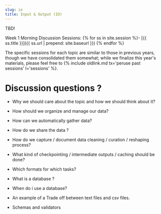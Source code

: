 ```yaml
---
slug: io
title: Input & Output (IO)
---
```


TBD!

Week 1 Morning Discussion Sessions:
{% for ss in site.session %}- [{{ ss.title }}]({{ ss.url | prepend: site.baseurl }})
{% endfor %}

The specific sessions for each topic are similar to those in previous years, though we have consolidated them somewhat; while we finalize this year's materials, please feel free to {% include oldlink.md tx='peruse past sessions' l='sessions' %}.
# Discussion questions ?
* Why we should care about the topic and how we should think about it?  

<!--

-Scientific research requires the use of data in modelling so as to predict progression and future burden of diseases as an example.
 -->
 
* How should we organize and manage our data? 

 <!--
# Discuss the main principles relating to organising your data:
• You can quickly find your data and related records when you need to
• Data Intergrity 
• Your data and related records are accessible to the relevant people, e.g. collaborators, research
funders, other users
• Your data and related records are disposed of correctly at the end of a project. 
    -->

* How can we automatically gather data? 

    <!--
    -Choices of web applications linked to relational databases
    
    -->
    
* How do we share the data ?

<!--
    
Examples:
Specialist data centre (Most advantagious with more accuracy , with licencing arrangements to aknowledge data rights, data available in most formats)
Deposit data in an appropriate Data Repository
Post on the project's or institution's web site so data can be accessed globally (often ephemeral/short-lived).
Making them available online via a project
Making them available informally  between researchers on a peer to pear basis.
    -->
* How do we capture / document data cleaning / curation / reshaping process?  

     <!--
     
    1. Implement good practices in a consistent maner to to ensure Data intergrity (data accuracy and consistency)?
    2. Making backups to prevent attacks by viruses
    3. Follow instutional back up policies with regards to back ups
    4. Develop a data storage strategy or policy
    5. Datasecurity arrangements need to be proportionate to the nature of the data and the risks involved. Attention to
       security is also needed when data are to be destroyed
    6. Asign roles and responsibilitise to relevant parties in the research team
    7. Know your legal, ethical and other obligations towards participants and funders??????????******
    
    This can be achieved through use of Software tools packaged in more cohesive and consistent ways, which lead to:
    1.More efficient code
    2.Easier to remember syntax
    3.Easier to read syntax

    #Examples
    tidyr is a one such R package built for the sole purpose of simplifying the process of creating tidy data. Below are the basic
    four fundamental functions of data tidying that tidyr provides:

    -gather() makes “wide” data longer
    -spread() makes “long” data wider
    -separate() splits a single column into multiple columns
    -unite() combines multiple columns into a single column
    -
    --> 

* What kind of checkpointing / intermediate outputs / caching should be done? 

     <!--
1.Calibration of instruments to check the precision, bias or scale of measurement
2.Using standardised methods for capturing observations
3.Setting up validation rules or input masks in data entry software

    -->
    
* What are the performance characteristics (size + access time) of the data format?

     <!--
    Different data formats have different capabilities and purposes:
-serialize() is your best best for getting R objects out of and back into R the way you had them, but doesn’t do much for you when communicating with other systems.
-dump() is your next best bet, while being a somewhat human-readable text format.
-Neither of above are good for exchanging data with other entities you don’t trust.
-JSON is widely used on the web, but because it is based on Javascript data structures,  
it doesn’t seamlessly represent R objects. R attributes like dims and class don’t have equivalents in Javascript.   
Different packages also take different approaches in representing JSON objects in R, and vice versa.  
-CSV is ubiquitous and can be read by most anything but only represents tabular data. Its data types are ambiguous.  
-Msgpack has a data model compatible with JSON but is a binary format. For web applications, replacing JSON with msgpack is an easy way to save bandwidth and CPU usage.  
msgpack is a convenient wire format for embedded devices.

      -->
* For outputs: how do we make them repeatable (including stochastic ones).?

     <!--
    No content as yet
    repeatable outcome 
    -->

* Which formats for which tasks?
    

     <!--
     Discuss the basis of input formats
     
     1.Despite the backward compatibility of many software
    packages to import data created in previous software
    versions and the interoperability between competing
    popular software programs, the safest option to guarantee
    long-term data access is to convert data to standard
    formats that most software are capable of interpreting,
    and that are suitable for data interchange and
    transformation.
    -All digital data may thus be
    endangered by the obsolescence of the hardware and
    software environment on which access to data depends.

    2.Size and characteristics of the data
    -Give examples of how text files impact the perfomance of your system because they have to be parsed every time. Text files also    
    have an implicit format (each column is a certain value) and if you are not careful documenting this, it can cause problems down the line.
    -Columar formats offer advantage in terms of query speed e.g Select query to search
    -Knowing and the preparedness for Schema evolution as a result of the data changing(addition of new columns). Certain file formats handle schema evolution very well.
    
    3.Project infrastructure
    -Looking at the technologies you’ve chosen to use, and their characteristics; this includes tools used for ETL(Extract, Transform and Load) processes as wells as tools used to   
    query and analyze the data.  
    This information will help you figure out which format you’re able to use.
    
    4.Use case scenarios
    -decision on which format to use should be based on your specific use cases and systems.the idea is to improve on the speed of reading and writing data.
    -To optimise query perfomance it is important to have columnar data so that searches can be done based on the column criteria. Searching all columns results in more time for  
     output generation.
     
    -->
    

* What is a database ?

<!--
* A database consists of a number of interrelated tables. 
* Each table has a number of records which are used to represent real world objects.
* Each record has a number of fields which are data items used to specify a characteristic of the record. Examples of fields
  (Name, gender and age) with structures to specify the types of data per each field e.g (integer, Characters,)  
* A database management system is a Relational Database Management System (RDBMS) if different tables are related to each other by  
  common fields, so that information from several tables can be combined.
-->
* When do i use a database?

<!--
* When we want to store and retrieve information. Databases guarantee persistent, reliable access to the data and provide the  
    ability to co-relate data that gets produced in different areas to understand relationships, generate reports to predict trends  
    for the future.  (https://dzone.com/articles/what-are-databases-used-for)    
* Databases are critical to delivering the immediate, personalized, data-driven applications and real-time analytics.  
-->

* An example of a Trade off between text files and csv files.

<!--
*Text File
* Lack of standards:  
- No standard way to specify data format. No standard way to express “special characters”.  
* Inefficiency:  
- Can lead to massive redundancy (repetition of values). Speed of access and space efficiency for large data sets.  Difficult to store “non-rectangular” data sets.  
* Lack of data integrity:
- lack of data integrity measures
 
```
![Caption for the picture.]() 

```
Consider a data set collected on two families from the above figure 1.1 .What would this look like as a flat file?  
One possible comma-delimited format is shown below:  
```
John,33,male,Julia,32,female,Jack,6,male
John,33,male,Julia,32,female,Jill,4,female
John,33,male,Julia,32,female,John jnr,2,male
David,45,male,Debbie,42,female,Donald,16,male
David,45,male,Debbie,42,female,Dianne,12,female

```
* Firstly, it is not efficient; the parent information is repeated over and over again.

* Disadvantages of plain CSV files

Just the storage of this number of files presents a challenge:
1.	Storing these files in one directory would cause confusion making it difficult to find files and would make it   
    difficult to remove or modify files.
2.	The next problem is how to name these files. Choosing file names is a form of documentation; the name of the file   should clearly describe the contents of the file, or at least distinguish the contents of the file from the contents of other files in the same directory.
4.  Another thing to consider is how the files will be ordered in directory listings; will it be easy to browse a list of the files in a directory and find the file we want?

# Balance between plain text and human readable string data
* All data can be parsed by a suitably equipped and programmed computer or machine; reasons for choosing binary formats over text formats  
  usually center on issues of storage space, as a binary representation usually takes up fewer bytes of storage, and efficiency of access (input and output) without parsing or conversion.
-->

* Schemas and validators

<!--No content as yet-->

<!-- End of Io Discussion Session Material @Perceval-->






<!--Material from previous presentations-->
<!--

## Communicating with the outside world
 - examples?

## Important context
 - interactive, human user?
 - quick and dirty?
 - need for speed?
 - rigid specification?

## The options
 {% comment %}
 - STDIO
 - ad hoc text
 - csv, tab, etc.
 - HTML, XML, JSON, etc.
 - binary
 - database
 - specialized file formats (e.g., tiff, hdf5, docx)
{% endcomment %}

 Spend 15-20 minutes researching one of the following topics (to be assigned).
 Write down your answers and be prepared to tell the class what you found.
 1. What are standard out and standard error?  What's the difference, and how 
 do you write to them on the command line and in [your language here].
 2. What is a markup language, and what are some examples?  What advantages
 and disadvantages do markup languages have over simple text?
 3. In your own words, what is database normalization?  What's the point?
 4. Choose a specialized file format, explain when it should be used,
 and what advantage it has over plain text.  

## Parsers
 - existing, established
 - making your own (use the standard, write tests, be fastidious)

{% comment %}
Making choices about input formats: raw text, structured text (e.g., csv),
binary, databases.

What should be input?  Obviously empirical data - slightly less obvious
simulation parameters, even less obvious analysis configuration parameters.
However, often very valuable to be able to have configuration of setup / results
as an input.  Importance of random seed as input.

Making choices about output.  Checkpointing.  Value of checkpointing to debugging,
but also scaling up to supercomputer approaches, use in alternative analysis /
visualization streams or handing off to other researchers.  What to save as
interim results.

What to save as "final" results, and how to save it.  Value of having simulation
outputs AND separate visualization, not just final plots.
{% endcomment %}
-->
<!--Material from past presentations -->